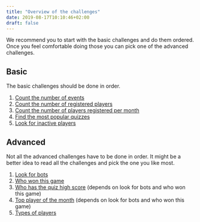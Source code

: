 ```yaml
---
title: "Overview of the challenges"
date: 2019-08-17T10:10:46+02:00
draft: false
---
```


We recommend you to start with the basic challenges and do them ordered. Once you feel comfortable doing those you can pick one of the advanced challenges.

## Basic

The basic challenges should be done in order. 

1. [Count the number of events](/challenge/count_number_of_events)
1. [Count the number of registered players](/challenge/count_number_of_registered_players)
1. [Count the number of players registered per month](/challenge/count_number_of_registered_players_per_month)
1. [Find the most popular quizzes](/challenge/find_most_popular_quizzes)
1. [Look for inactive players](/challenge/find_inactive_players)

## Advanced

Not all the advanced challenges have to be done in order. It might be a better idea to read all the challenges and pick the one you like most.

1. [Look for bots](/challenge/look_for_bots)
1. [Who won this game](/challenge/who_won_the_game)
1. [Who has the quiz high score](/challenge/who_has_the_quiz_high_score) (depends on look for bots and who won this game)
1. [Top player of the month](/challenge/top_player_of_the_month) (depends on look for bots and who won this game)
1. [Types of players](/challenge/types_of_players)


